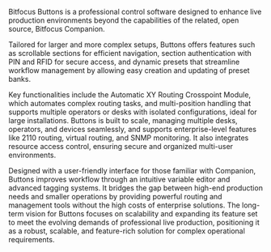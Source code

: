 Bitfocus Buttons is a professional control software designed to enhance live production environments beyond the capabilities of the related, open source, Bitfocus Companion. 

Tailored for larger and more complex setups, Buttons offers features such as scrollable sections for efficient navigation, section authentication with PIN and RFID for secure access, and dynamic presets that streamline workflow management by allowing easy creation and updating of preset banks.

Key functionalities include the Automatic XY Routing Crosspoint Module, which automates complex routing tasks, and multi-position handling that supports multiple operators or desks with isolated configurations, ideal for large installations. Buttons is built to scale, managing multiple desks, operators, and devices seamlessly, and supports enterprise-level features like 2110 routing, virtual routing, and SNMP monitoring. It also integrates resource access control, ensuring secure and organized multi-user environments.

Designed with a user-friendly interface for those familiar with Companion, Buttons improves workflow through an intuitive variable editor and advanced tagging systems. It bridges the gap between high-end production needs and smaller operations by providing powerful routing and management tools without the high costs of enterprise solutions. The long-term vision for Buttons focuses on scalability and expanding its feature set to meet the evolving demands of professional live production, positioning it as a robust, scalable, and feature-rich solution for complex operational requirements.
